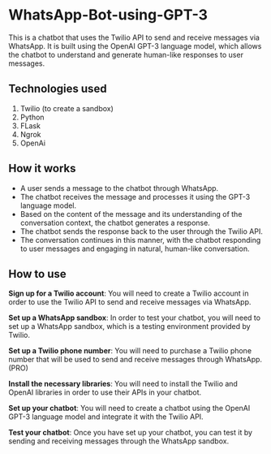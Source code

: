 # WhatsApp-Bot-using-GPT-3
This is a chatbot that uses the Twilio API to send and receive messages via WhatsApp. It is built using the OpenAI GPT-3 language model, which allows the chatbot to understand and generate human-like responses to user messages. 

## Technologies used

1. Twilio (to create a sandbox)
2. Python
3. FLask
4. Ngrok
5. OpenAi

## How it works 

* A user sends a message to the chatbot through WhatsApp.
* The chatbot receives the message and processes it using the GPT-3 language model.
* Based on the content of the message and its understanding of the conversation context, the chatbot generates a response.
* The chatbot sends the response back to the user through the Twilio API.
* The conversation continues in this manner, with the chatbot responding to user messages and engaging in natural, human-like conversation.

## How to use 

**Sign up for a Twilio account**: You will need to create a Twilio account in order to use the Twilio API to send and receive messages via WhatsApp.

**Set up a WhatsApp sandbox**: In order to test your chatbot, you will need to set up a WhatsApp sandbox, which is a testing environment provided by Twilio.

**Set up a Twilio phone number**: You will need to purchase a Twilio phone number that will be used to send and receive messages through WhatsApp. (PRO)

**Install the necessary libraries**: You will need to install the Twilio and OpenAI libraries in order to use their APIs in your chatbot.

**Set up your chatbot**: You will need to create a chatbot using the OpenAI GPT-3 language model and integrate it with the Twilio API.

**Test your chatbot**: Once you have set up your chatbot, you can test it by sending and receiving messages through the WhatsApp sandbox.

